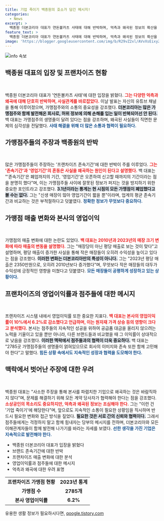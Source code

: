 ```yaml
---
title: 기업 죽이기 백종원의 호소가 담긴 메시지!
categories:
  - News
excerpt: >
  백종원 더본코리아 대표가 연돈볼카츠 사태에 대해 반박하며, 억측과 왜곡된 정보의 확산을 중단해달라고 호소했다. 그는 본사와 가맹점의 매출 변화를 상세히 설명하며 개인의 문제가 아닌 회사의 문제라고 강조, 2785곳을 지키기 위한 사투를 예고했다.
feature_text: >
  백종원 더본코리아 대표가 연돈볼카츠 사태에 대해 반박하며, 억측과 왜곡된 정보의 확산을 중단해달라고 호소했다. 그는 본사와 가맹점의 매출 변화를 상세히 설명하며 개인의 문제가 아닌 회사의 문제라고 강조, 2785곳을 지키기 위한 사투를 예고했다.
image: 'https://blogger.googleusercontent.com/img/b/R29vZ2xl/AVvXsEixyZcFfHzMRdzZMjFBmAUKJYCLCGyLL1o632UiGVXcaFdKo_bkvkuCioo0uUKlGfBVcT3P84aROyZIXSBEx3Aw5nCQ3pTgDom1WDC4m8eifvWiAmWEEVb4x6G_l8C0QH225ldMjyaFvpxGEBGNO37VmDTDMHGhJPq73UglMfDca1-0aw/s1600/blogspot.png'
---
```


<p><img src="https://blogger.googleusercontent.com/img/b/R29vZ2xl/AVvXsEixyZcFfHzMRdzZMjFBmAUKJYCLCGyLL1o632UiGVXcaFdKo_bkvkuCioo0uUKlGfBVcT3P84aROyZIXSBEx3Aw5nCQ3pTgDom1WDC4m8eifvWiAmWEEVb4x6G_l8C0QH225ldMjyaFvpxGEBGNO37VmDTDMHGhJPq73UglMfDca1-0aw/s1600/blogspot.png" alt="info 속보" /></p>

<h2 data-ke-size="size26">백종원 대표의 입장 및 프랜차이즈 현황</h2>

<p data-ke-size="size16">&nbsp;</p>

<p>백종원 더본코리아 대표가 '연돈볼카츠 사태'에 대한 입장을 밝혔다. <b><span style="color: #ee2323;">그는 다양한 억측과 왜곡에 대해 단호히 반박하며, 사실관계를 바로잡았다.</span></b> 이날 발표는 자신의 유튜브 채널을 통해 이루어졌으며, 가맹점주와의 소통의 중요성을 강조했다. <b><span style="background-color: #21538527;">더본코리아는 많은 가맹점주와 함께 발전해온 회사로, 허위 정보에 의해 손해를 입는 일이 반복되어선 안 된다.</span></b> 백 대표는 가맹점주의 생명줄이 달려 있다는 점을 강조하며, 왜곡된 사실들이 직면한 문제의 심각성을 전달했다. <b><span style="color: #1a5490;">사태 해결을 위해 더 많은 소통과 협력이 필요하다.</span></b></p>

<h2 data-ke-size="size26">가맹점주들의 주장과 백종원의 반박</h2>

<p data-ke-size="size16">&nbsp;</p>

<p>많은 가맹점주들이 주장하는 '프랜차이즈 존속기간'에 대한 반박이 주를 이루었다. <b><span style="color: #ee2323;">그는 '존속기간'과 '영업기간'의 혼동은 사실을 왜곡하는 원인이 된다고 설명했다.</span></b> 백 대표는 "'존속기간'은 폐업까지의 기간, '영업기간'은 오픈하여 신고할 때까지의 기간이라는 점을 분명히 했다"며, 이는 가맹점주들 사이에 잘못된 정보가 퍼지는 것을 방지하기 위한 중요한 포인트라고 강조했다. <b><span style="background-color: #21538527;">3.1년이라는 통계는 현 시점의 모든 가맹점이 폐업했다고 볼 수는 없다.</span></b> 그는 "신생 매장이 많아 영업기간이 짧을 뿐"이라며, 업계의 평균 존속기간과 비교하는 것은 부적절하다고 덧붙였다. <b><span style="color: #1a5490;">정확한 정보가 무엇보다 중요하다.</span></b></p>

<h2 data-ke-size="size26">가맹점 매출 변화와 본사의 영업이익</h2>

<p data-ke-size="size16">&nbsp;</p>

<p>가맹점의 매출 변화에 대한 논란도 있었다. <b><span style="color: #ee2323;">백 대표는 2010년과 2023년의 매장 크기 변화에 따라 매출의 변동을 설명했다.</span></b> 그는 "매장당이 아닌 평당 매출로 보는 것이 맞다"고 설명하며, 평당 매출이 증가한 사실을 통해 작은 매장들이 오히려 수익성을 높이고 있다는 점을 강조했다. <b><span style="background-color: #21538527;">이러한 변화는 더본코리아만의 특성이 아니다.</span></b> 그는 "2023년 평당 매출은 2350만원으로, 오히려 2010년보다 증가했다"며, 무엇보다 작은 매장들의 대두가 수익성에 긍정적인 영향을 미쳤다고 덧붙였다. <b><span style="color: #1a5490;">모든 매장들이 공평하게 성장하고 있는 상황이다.</span></b></p>

<h2 data-ke-size="size26">프랜차이즈의 영업이익률과 점주들에 대한 메시지</h2>

<p data-ke-size="size16">&nbsp;</p>

<p>프랜차이즈 시스템 내에서 영업이익률 또한 중요한 지표다. <b><span style="color: #ee2323;">백 대표는 본사의 영업이익률이 10%에서 6.2%로 감소했다고 언급하며, 이는 원자재 가격 상승 등의 영향이 크다고 분석했다.</span></b> 본사는 점주들의 지속적인 성공을 위하여 공급품 대금을 올리지 않으려는 노력을 기울이고 있을 뿐만 아니라, 다른 브랜드들과 비교했을 때 그 이익률이 상대적으로 낮음을 강조했다. <b><span style="background-color: #21538527;">이러한 맥락에서 점주들과의 협력이 더욱 중요하다.</span></b> 백 대표는 "2785곳 가맹점주들의 생명줄이 얽혀있으므로 회사의 이미지와 존속 또한 함께 고민해야 한다"고 말했다. <b><span style="color: #1a5490;">힘든 상황 속에서도 지속적인 성장과 협력을 도모해야 한다.</span></b></p>

<h2 data-ke-size="size26">맥락에서 벗어난 주장에 대한 우려</h2>

<p data-ke-size="size16">&nbsp;</p>

<p>백종원 대표는 "사소한 주장을 통해 본사를 파렴치한 기업으로 왜곡하는 것은 바람직하지 않다"며, 문제를 해결하기 위해 모든 계약 당사자가 협력해야 한다는 점을 강조했다. <b><span style="color: #ee2323;">소상공인의 목소리도 중요하지만, 억측과 왜곡된 정보는 조심해야 한다.</span></b> 그는 "이런 건 '기업 죽이기'에 해당한다"며, 앞으로도 지속적인 소통이 필요한 상황임을 직시하며 반드시 필요한 변화와 접근 방식을 짚었다. <b><span style="background-color: #21538527;">필요한 것은 서로 간의 신뢰와 협력이다.</span></b> 그래서 점주들에게는 걱정하지 말고 함께 힘내자는 당부의 메시지를 전하며, 더본코리아와 모든 이해관계자들이 함께 발전해 나가기를 바라는 자세를 보였다. <b><span style="color: #1a5490;">선한 생각을 가진 기업은 지속적으로 발전해야 한다.</span></b></p>

<p data-ke-size="size16"></p>

<div>
    <ul>
        <li>백종원 더본코리아 대표가 입장을 밝혔다</li>
        <li>브랜드 존속기간에 대한 반박</li>
        <li>프랜차이즈 매출 변화에 대한 분석</li>
        <li>영업이익률과 점주들에 대한 메시지</li>
        <li>억측과 왜곡에 대한 우려 표명</li>
    </ul>
</div>

<p data-ke-size="size16"></p>

<table>
    <tr>
        <td style="text-align: center; height: 17px;"><b>프랜차이즈 가맹점 현황</b></td>
        <td style="text-align: center; height: 17px;"><b>2023년 통계</b></td>
    </tr>
    <tr>
        <td style="text-align: center; height: 17px;"><b>가맹점 수</b></td>
        <td style="text-align: center; height: 17px;"><b>2785개</b></td>
    </tr>
    <tr>
        <td style="text-align: center; height: 17px;"><b>본사 영업이익률</b></td>
        <td style="text-align: center; height: 17px;"><b>6.2%</b></td>
    </tr>
</table>

<p data-ke-size="size16"></p>
유용한 생활 정보가 필요하시다면, <a href="https://qoogle.tistory.com" rel="dofollow">qoogle.tistory.com</a>


